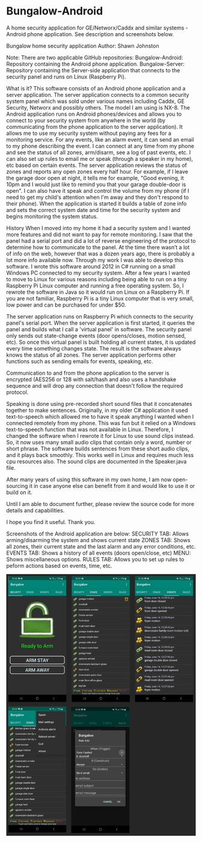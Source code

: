 # Bungalow-Android
A home security application for GE/Networx/Caddx and similar systems - Android phone application. See description and screenshots below.

Bungalow home security application
Author: Shawn Johnston

Note: There are two applicable GitHub repositories:
Bungalow-Android: Repository containing the Android phone application.
Bungalow-Server: Repository containing the Server-side application that connects to the security panel and runs on Linux (Raspberry Pi).

What is it?
This software consists of an Android phone application and a server application. The server application connects to a common security system panel which was sold under various names including Caddx, GE Security, Networx and possibly others. The model I am using is NX-8. The Android application runs on Android phones/devices and allows you to connect to your security system from anywhere in the world (by communicating from the phone application to the server application). It allows me to use my security system without paying any fees for a monitoring service. For any events, like an alarm event, it can send an email to my phone describing the event. I can connect at any time from my phone and see the status of all zones, arm/disarm, see a log of past events, etc. I can also set up rules to email me or speak (through a speaker in my home), etc based on certain events. The server application reviews the status of zones and reports any open zones every half hour. For example, if I leave the garage door open at night, it tells me for example, "Good evening, it 10pm and I would just like to remind you that your garage double-door is open". I can also have it speak and control the volume from my phone (if I need to get my child's attention when I'm away and they don't respond to their phone). When the application is started it builds a table of zone info and sets the correct system date and time for the security system and begins monitoring the system status.

History
When I moved into my home it had a security system and I wanted more features and did not want to pay for remote monitoring. I saw that the panel had a serial port and did a lot of reverse engineering of the protocol to determine how to communicate to the panel. At the time there wasn’t a lot of info on the web, however that was a dozen years ago, there is probably a lot more info available now. Through my work I was able to develop this software. 
I wrote this software around 2012 in C# running on a small Windows PC connected to my security system. After a few years I wanted to move to Linux for various reasons including being able to run on a tiny Raspberry Pi Linux computer and running a free operating system. So, I rewrote the software in Java so it would run on Linux on a Raspberry Pi. If you are not familiar, Raspberry Pi is a tiny Linux computer that is very small, low power and can be purchased for under $50.

The server application runs on Raspberry Pi which connects to the security panel's serial port. When the server application is first started, it queries the panel and builds what I call a 'virtual panel' in software. The security panel only sends out state-change events (door opens/closes, motion sensed, etc). So once this virtual panel is built holding all current states, it is updated every time something changes state. The result is the software always knows the status of all zones. The server application performs other functions such as sending emails for events, speaking, etc.

Communication to and from the phone application to the server is encrypted (AES256 or 128 with salt/hash and also uses a handshake sequence and will drop any connection that doesn't follow the required protocol. 

Speaking is done using pre-recorded short sound files that it concatenates together to make sentences. Originally, in my older C# application it used text-to-speech which allowed me to have it speak anything I wanted when I connected remotely from my phone. This was fun but it relied on a Windows text-to-speech function that was not available in Linux. Therefore, I changed the software when I rewrote it for Linux to use sound clips instead. So, it now uses many small audio clips that contain only a word, number or short phrase. The software builds sentences from these short audio clips, and it plays back smoothly. This works well in Linux and requires much less cpu resources also. The sound clips are documented in the Speaker.java file. 

After many years of using this software in my own home, I am now open-sourcing it in case anyone else can benefit from it and would like to use it or build on it.

Until I am able to document further, please review the source code for more details and capabilities.

I hope you find it useful. Thank you.

Screenshots of the Android application are below:
SECURITY TAB: Allows arming/disarming the system and shows current state
ZONES TAB: Shows all zones, their current state and the last alarm and any error conditions, etc.
EVENTS TAB: Shows a history of all events (doors open/close, etc)
MENU: Shows miscellaneous options.
RULES TAB: Allows you to set up rules to peform actions based on events, time, etc.

![Alt text](Screenshots.png)

